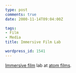 ```yaml
---
type: post
comments: true
date: 2000-11-14T09:04:00Z

tags:
- Film
- Media
title: Immersive Film Lab

wordpress_id: 1541
---
```


[Immersive film](http://www.atomfilms.com/default.asp?spot_id=88&sl=1113) lab at [atom films](http://www.atomfilms.com).
